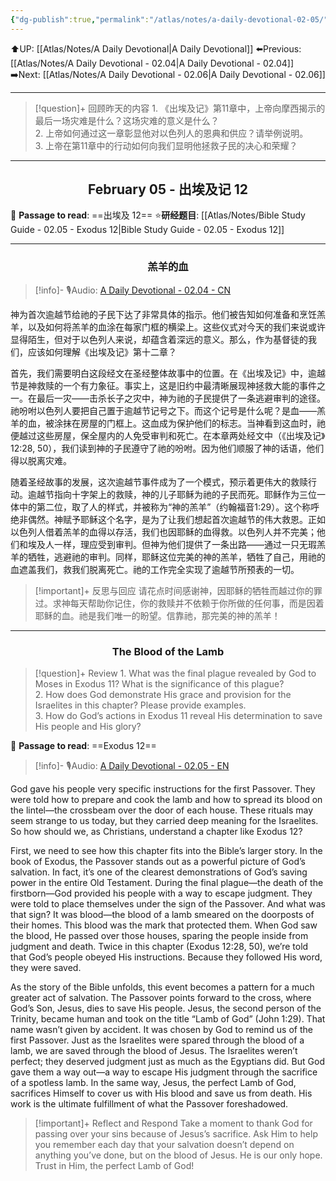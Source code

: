 ```yaml
---
{"dg-publish":true,"permalink":"/atlas/notes/a-daily-devotional-02-05/"}
---
```


 ⬆️UP: [[Atlas/Notes/A Daily Devotional\|A Daily Devotional]]
⬅️Previous: [[Atlas/Notes/A Daily Devotional - 02.04\|A Daily Devotional - 02.04]]
➡️Next: [[Atlas/Notes/A Daily Devotional - 02.06\|A Daily Devotional - 02.06]]

---

> [!question]+ 回顾昨天的内容
> 1.⁠ ⁠《出埃及记》第11章中，上帝向摩西揭示的最后一场灾难是什么？这场灾难的意义是什么？  
> 2.⁠ ⁠上帝如何通过这一章彰显他对以色列人的恩典和供应？请举例说明。  
> 3.⁠ ⁠上帝在第11章中的行动如何向我们显明他拯救子民的决心和荣耀？  

---
## <center>February 05 - 出埃及记 12</center>

📖 **Passage to read**: ==出埃及 12==
⭐**研经题目**: [[Atlas/Notes/Bible Study Guide - 02.05 - Exodus 12\|Bible Study Guide - 02.05 - Exodus 12]]

---
### <center>羔羊的血</center>

> [!info]- 🎙️Audio: [A Daily Devotional - 02.04 - CN]()

神为首次逾越节给祂的子民下达了非常具体的指示。他们被告知如何准备和烹饪羔羊，以及如何将羔羊的血涂在每家门框的横梁上。这些仪式对今天的我们来说或许显得陌生，但对于以色列人来说，却蕴含着深远的意义。那么，作为基督徒的我们，应该如何理解《出埃及记》第十二章？

首先，我们需要明白这段经文在圣经整体故事中的位置。在《出埃及记》中，逾越节是神救赎的一个有力象征。事实上，这是旧约中最清晰展现神拯救大能的事件之一。在最后一灾——击杀长子之灾中，神为祂的子民提供了一条逃避审判的途径。祂吩咐以色列人要把自己置于逾越节记号之下。而这个记号是什么呢？是血——羔羊的血，被涂抹在房屋的门框上。这血成为保护他们的标志。当神看到这血时，祂便越过这些房屋，保全屋内的人免受审判和死亡。在本章两处经文中（《出埃及记》12:28, 50），我们读到神的子民遵守了祂的吩咐。因为他们顺服了神的话语，他们得以脱离灾难。

随着圣经故事的发展，这次逾越节事件成为了一个模式，预示着更伟大的救赎行动。逾越节指向十字架上的救赎，神的儿子耶稣为祂的子民而死。耶稣作为三位一体中的第二位，取了人的样式，并被称为“神的羔羊”（约翰福音1:29）。这个称呼绝非偶然。神赋予耶稣这个名字，是为了让我们想起首次逾越节的伟大救恩。正如以色列人借着羔羊的血得以存活，我们也因耶稣的血得救。以色列人并不完美；他们和埃及人一样，理应受到审判。但神为他们提供了一条出路——通过一只无瑕羔羊的牺牲，逃避祂的审判。同样，耶稣这位完美的神的羔羊，牺牲了自己，用祂的血遮盖我们，救我们脱离死亡。祂的工作完全实现了逾越节所预表的一切。

> [!important]+ 反思与回应
请花点时间感谢神，因耶稣的牺牲而越过你的罪过。求神每天帮助你记住，你的救赎并不依赖于你所做的任何事，而是因着耶稣的血。祂是我们唯一的盼望。信靠祂，那完美的神的羔羊！


---
### <center>The Blood of the Lamb</center>

> [!question]+ Review
> 1.⁠ ⁠What was the final plague revealed by God to Moses in Exodus 11? What is the significance of this plague?  
> 2.⁠ ⁠How does God demonstrate His grace and provision for the Israelites in this chapter? Please provide examples.  
> 3.⁠ ⁠How do God’s actions in Exodus 11 reveal His determination to save His people and His glory?


📖 **Passage to read**: ==Exodus 12==

> [!info]- 🎙️Audio: [A Daily Devotional - 02.05 - EN]()  

God gave his people very specific instructions for the first Passover. They were told how to prepare and cook the lamb and how to spread its blood on the lintel—the crossbeam over the door of each house. These rituals may seem strange to us today, but they carried deep meaning for the Israelites. So how should we, as Christians, understand a chapter like Exodus 12?

First, we need to see how this chapter fits into the Bible’s larger story. In the book of Exodus, the Passover stands out as a powerful picture of God’s salvation. In fact, it’s one of the clearest demonstrations of God’s saving power in the entire Old Testament. During the final plague—the death of the firstborn—God provided his people with a way to escape judgment. They were told to place themselves under the sign of the Passover. And what was that sign? It was blood—the blood of a lamb smeared on the doorposts of their homes. This blood was the mark that protected them. When God saw the blood, He passed over those houses, sparing the people inside from judgment and death. Twice in this chapter (Exodus 12:28, 50), we’re told that God’s people obeyed His instructions. Because they followed His word, they were saved.

As the story of the Bible unfolds, this event becomes a pattern for a much greater act of salvation. The Passover points forward to the cross, where God’s Son, Jesus, dies to save His people. Jesus, the second person of the Trinity, became human and took on the title “Lamb of God” (John 1:29). That name wasn’t given by accident. It was chosen by God to remind us of the first Passover. Just as the Israelites were spared through the blood of a lamb, we are saved through the blood of Jesus. The Israelites weren’t perfect; they deserved judgment just as much as the Egyptians did. But God gave them a way out—a way to escape His judgment through the sacrifice of a spotless lamb. In the same way, Jesus, the perfect Lamb of God, sacrifices Himself to cover us with His blood and save us from death. His work is the ultimate fulfillment of what the Passover foreshadowed.

> [!important]+ Reflect and Respond
Take a moment to thank God for passing over your sins because of Jesus’s sacrifice. Ask Him to help you remember each day that your salvation doesn’t depend on anything you’ve done, but on the blood of Jesus. He is our only hope. Trust in Him, the perfect Lamb of God!


















